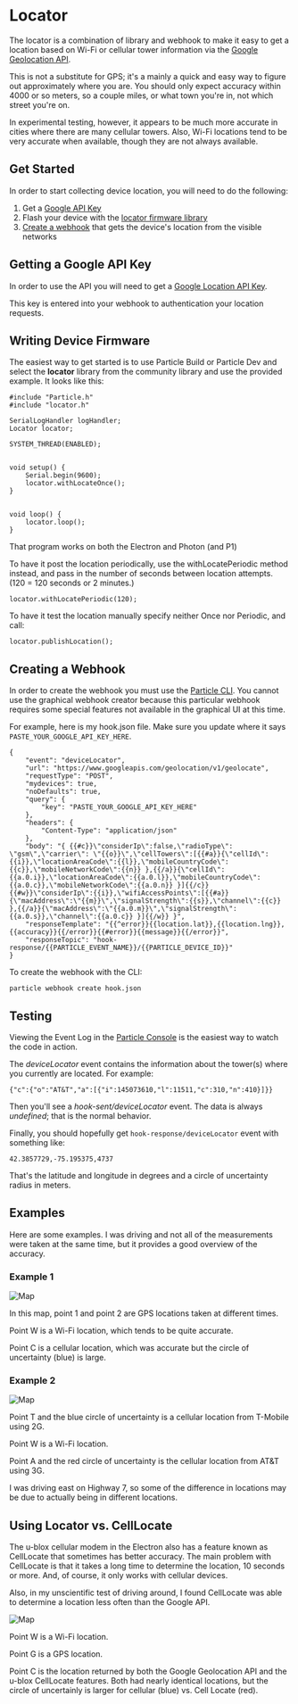 # Locator

The locator is a combination of library and webhook to make it easy to get a location based on Wi-Fi or cellular tower information via the [Google Geolocation API](https://developers.google.com/maps/documentation/geolocation/intro).

This is not a substitute for GPS; it's a mainly a quick and easy way to figure out approximately where you are. You should only expect accuracy within 4000 or so meters, so a couple miles, or what town you're in, not which street you're on. 

In experimental testing, however, it appears to be much more accurate in cities where there are many cellular towers. Also, Wi-Fi locations tend to be very accurate when available, though they are not always available.

## Get Started
In order to start collecting device location, you will need to do the following:
1) Get a [Google API Key](#getting-a-google-api-key)
2) Flash your device with the [locator firmware library](#writing-device-firmware)
3) [Create a webhook](#creating-a-webhook) that gets the device's location from the visible networks

## Getting a Google API Key

In order to use the API you will need to get a [Google Location API Key](https://developers.google.com/maps/documentation/geolocation/get-api-key). 

This key is entered into your webhook to authentication your location requests.

## Writing Device Firmware

The easiest way to get started is to use Particle Build or Particle Dev and select the **locator** library from the community library and use the provided example. It looks like this:

```
#include "Particle.h"
#include "locator.h"

SerialLogHandler logHandler;
Locator locator;

SYSTEM_THREAD(ENABLED);


void setup() {
	Serial.begin(9600);
	locator.withLocateOnce();
}


void loop() {
	locator.loop();
}

```

That program works on both the Electron and Photon (and P1) 

To have it post the location periodically, use the withLocatePeriodic method instead, and pass in the number of seconds between location attempts. (120 = 120 seconds or 2 minutes.)

```
locator.withLocatePeriodic(120);
```

To have it test the location manually specify neither Once nor Periodic, and call:

```
locator.publishLocation();
```

## Creating a Webhook

In order to create the webhook you must use the [Particle CLI](https://docs.particle.io/guide/tools-and-features/cli/photon/). You cannot use the graphical webhook creator because this particular webhook requires some special features not available in the graphical UI at this time.

For example, here is my hook.json file. Make sure you update where it says `PASTE_YOUR_GOOGLE_API_KEY_HERE`.

```
{
	"event": "deviceLocator",
	"url": "https://www.googleapis.com/geolocation/v1/geolocate",
	"requestType": "POST",
	"mydevices": true,
	"noDefaults": true,
	"query": {
		"key": "PASTE_YOUR_GOOGLE_API_KEY_HERE"
	},
	"headers": {
		"Content-Type": "application/json"
	},
	"body": "{ {{#c}}\"considerIp\":false,\"radioType\": \"gsm\",\"carrier\": \"{{o}}\",\"cellTowers\":[{{#a}}{\"cellId\":{{i}},\"locationAreaCode\":{{l}},\"mobileCountryCode\":{{c}},\"mobileNetworkCode\":{{n}} },{{/a}}{\"cellId\":{{a.0.i}},\"locationAreaCode\":{{a.0.l}},\"mobileCountryCode\":{{a.0.c}},\"mobileNetworkCode\":{{a.0.n}} }]{{/c}}{{#w}}\"considerIp\":{{i}},\"wifiAccessPoints\":[{{#a}}{\"macAddress\":\"{{m}}\",\"signalStrength\":{{s}},\"channel\":{{c}} },{{/a}}{\"macAddress\":\"{{a.0.m}}\",\"signalStrength\":{{a.0.s}},\"channel\":{{a.0.c}} }]{{/w}} }",
	"responseTemplate": "{{^error}}{{location.lat}},{{location.lng}},{{accuracy}}{{/error}}{{#error}}{{message}}{{/error}}",
	"responseTopic": "hook-response/{{PARTICLE_EVENT_NAME}}/{{PARTICLE_DEVICE_ID}}"
}
```

To create the webhook with the CLI:

```
particle webhook create hook.json
```


## Testing

Viewing the Event Log in the [Particle Console](https://console.particle.io) is the easiest way to watch the code in action.

The *deviceLocator* event contains the information about the tower(s) where you currently are located. For example:

```
{"c":{"o":"AT&T","a":[{"i":145073610,"l":11511,"c":310,"n":410}]}}
```

Then you'll see a *hook-sent/deviceLocator* event. The data is always *undefined*; that is the normal behavior.

Finally, you should hopefully get `hook-response/deviceLocator` event with something like:

```
42.3857729,-75.195375,4737
```

That's the latitude and longitude in degrees and a circle of uncertainty radius in meters.

## Examples

Here are some examples. I was driving and not all of the measurements were taken at the same time, but it provides a good overview of the accuracy.

### Example 1

![Map](images/map1.png)

In this map, point 1 and point 2 are GPS locations taken at different times.

Point W is a Wi-Fi location, which tends to be quite accurate.

Point C is a cellular location, which was accurate but the circle of uncertainty (blue) is large.

### Example 2

![Map](images/map2.png)

Point T and the blue circle of uncertainty is a cellular location from T-Mobile using 2G.

Point W is a Wi-Fi location.

Point A and the red circle of uncertainty is the cellular location from AT&T using 3G. 

I was driving east on Highway 7, so some of the difference in locations may be due to actually being in different locations.



## Using Locator vs. CellLocate

The u-blox cellular modem in the Electron also has a feature known as CellLocate that sometimes has better accuracy. The main problem with CellLocate is that it takes a long time to determine the location, 10 seconds or more. And, of course, it only works with cellular devices.

Also, in my unscientific test of driving around, I found CellLocate was able to determine a location less often than the Google API.

![Map](images/map3.png)

Point W is a Wi-Fi location.

Point G is a GPS location.

Point C is the location returned by both the Google Geolocation API and the u-blox CellLocate features. Both had nearly identical locations, but the circle of uncertainly is larger for cellular (blue) vs. Cell Locate (red).
